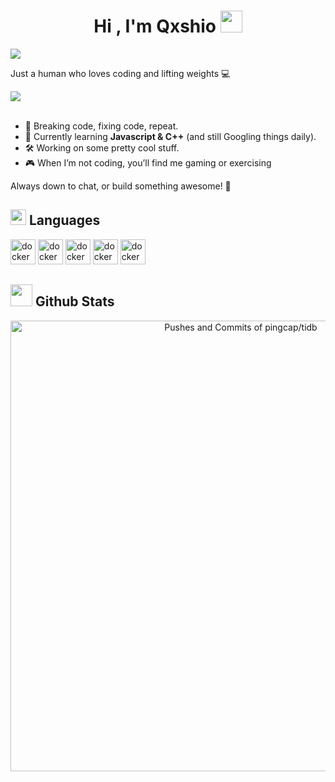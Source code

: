 <h1 align="center"><b>Hi , I'm Qxshio </b><img src="https://media.giphy.com/media/hvRJCLFzcasrR4ia7z/giphy.gif" width="35"></h1>
<p><img align="center" src="https://lanyard.kyrie25.me/api/616244283032338445?waveColor=000000&waveSpotifyColor=202020&gradient=#000000" /></p>
<p>Just a human who loves coding and lifting weights 💻</p>

<img src="https://user-images.githubusercontent.com/73097560/115834477-dbab4500-a447-11eb-908a-139a6edaec5c.gif"><br><br>

<ul>
  <li>🔧 Breaking code, fixing code, repeat.</li>
  <li>🌱 Currently learning <strong>Javascript & C++</strong> (and still Googling things daily).</li>
  <li>🛠️ Working on some pretty cool stuff.</li>
  <li>🎮 When I’m not coding, you’ll find me gaming or exercising</li>
</ul>

<p>Always down to chat, or build something awesome! 🚀</p>


## <img src="https://media2.giphy.com/media/QssGEmpkyEOhBCb7e1/giphy.gif?cid=ecf05e47a0n3gi1bfqntqmob8g9aid1oyj2wr3ds3mg700bl&rid=giphy.gif" width ="25"><b> Languages</b>
<img src="https://cdn.jsdelivr.net/gh/walkxcode/dashboard-icons/png/lua.png" alt="docker" width="40" height="40"/> <img src="https://cdn.jsdelivr.net/gh/walkxcode/dashboard-icons/png/html.png" alt="docker" width="40" height="40"/> <img src="https://cdn.jsdelivr.net/gh/walkxcode/dashboard-icons/png/css.png" alt="docker" width="40" height="40"/> <img src="https://cdn.jsdelivr.net/gh/walkxcode/dashboard-icons/png/javascript.png" alt="docker" width="40" height="40"/> <img src="https://cdn.jsdelivr.net/gh/walkxcode/dashboard-icons/png/python.png" alt="docker" width="40" height="40"/>
<br>   

## <img src="https://media.giphy.com/media/iY8CRBdQXODJSCERIr/giphy.gif" width="35"><b> Github Stats </b>
<a href="https://next.ossinsight.io/widgets/official/analyze-repo-pushes-and-commits-per-month?repo_id=41986369" target="_blank" style="display: block" align="center">
  <picture>
    <source media="(prefers-color-scheme: dark)" srcset="https://next.ossinsight.io/widgets/official/analyze-repo-pushes-and-commits-per-month/thumbnail.png?repo_id=41986369&image_size=auto&color_scheme=dark" width="721" height="auto">
    <img alt="Pushes and Commits of pingcap/tidb" src="https://next.ossinsight.io/widgets/official/analyze-repo-pushes-and-commits-per-month/thumbnail.png?repo_id=41986369&image_size=auto&color_scheme=light" width="721" height="auto">
  </picture>
</a>
